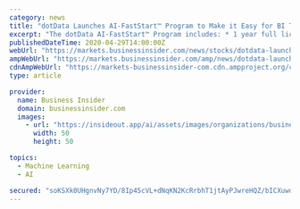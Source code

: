 ```yaml
---
category: news
title: "dotData Launches AI-FastStart™ Program to Make it Easy for BI Teams to Adopt AI/ML through AutoML 2.0"
excerpt: "The dotData AI-FastStart™ Program includes: * 1 year full license to the award-winning dotData Enterprise AutoML 2.0 platform * Full hosting by dotData on an enterprise-grade secure cloud ..."
publishedDateTime: 2020-04-29T14:00:00Z
webUrl: "https://markets.businessinsider.com/news/stocks/dotdata-launches-ai-faststart-program-to-make-it-easy-for-bi-teams-to-adopt-ai-ml-through-automl-2-0-1029146483"
ampWebUrl: "https://markets.businessinsider.com/amp/news/dotdata-launches-ai-faststart-program-to-make-it-easy-for-bi-teams-to-adopt-ai-ml-through-automl-2-0-1029146483"
cdnAmpWebUrl: "https://markets-businessinsider-com.cdn.ampproject.org/c/s/markets.businessinsider.com/amp/news/dotdata-launches-ai-faststart-program-to-make-it-easy-for-bi-teams-to-adopt-ai-ml-through-automl-2-0-1029146483"
type: article

provider:
  name: Business Insider
  domain: businessinsider.com
  images:
    - url: "https://insideout.app/ai/assets/images/organizations/businessinsider.com-50x50.jpg"
      width: 50
      height: 50

topics:
  - Machine Learning
  - AI

secured: "soKSXk0UHgnvNy7YD/8Ip45cVL+dNqKN2KcRrbhT1jtAyPJwreHQZ/bICXuwdA+Pbl+gMgJJzQCk9RB0pvG/15ea8rfqw+t4eOBbP2EphSj+qM1/PSTU5JM49XQcAiv22SjpryL98uL2zfiuneMCrn3vkCPbG/wFpwZBRSkPHLuUV5no9hLT+nqx7Whprv5fCiTiedihFFRWA4JR1OeIGcu/maddQeCBt/asHBt9d19yjGPEQi7ONyUdAqpVBPf93QxZanYb/8E0SdtSHBsCKaocHW3xRkmbhoRx2IVFtJUeQE/q62ejsawJgrZJKx4M;m1hY4dkSw0DR02XanvxlCg=="
---
```


